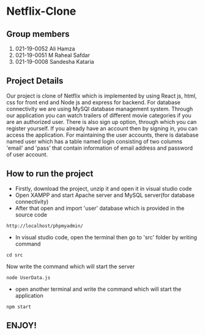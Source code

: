 # Netflix-Clone

## Group members

1. 021-19-0052 Ali Hamza
2. 021-19-0051 M Raheal Safdar
3. 021-19-0008 Sandesha Kataria

## Project Details

Our project is clone of Netflix which is implemented by using React js, html, css for front end and Node js and express for backend. For database connectivity we are using MySQl database management system. Through our application you can watch trailers of different movie categories if you are an authorized user. There is also sign up option, through which you can register yourself. If you already have an account then by signing in, you can access the application. For maintaining the user accounts, there is database named user which has a table named login consisting of two columns 'email' and 'pass' that contain information of email address and password of user account.

## How to run the project

- Firstly, download the project, unzip it and open it in visual studio code
- Open XAMPP and start Apache server and MySQL server(for database connectivity)
- After that open and import 'user' database which is provided in the source code

```
http://localhost/phpmyadmin/
```

- In visual studio code, open the terminal then go to 'src' folder by writing command

```
cd src
```

Now write the command which will start the server

```
node UserData.js
```

- open another terminal and write the command which will start the application

```
npm start
```

## ENJOY!

